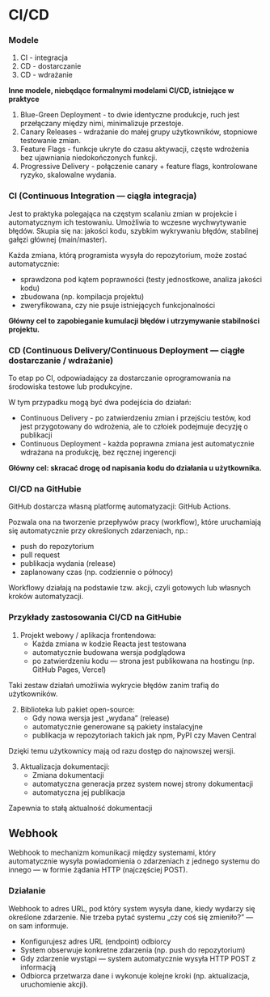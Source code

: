 # CI/CD

### Modele
1. CI - integracja
2. CD - dostarczanie
3. CD - wdrażanie

**Inne modele, niebędące formalnymi modelami CI/CD, istniejące w praktyce**
1. Blue-Green Deployment - to dwie identyczne produkcje, ruch jest przełączany między nimi, minimalizuje przestoje.
2. Canary Releases - wdrażanie do małej grupy użytkowników, stopniowe testowanie zmian.
3. Feature Flags - funkcje ukryte do czasu aktywacji, częste wdrożenia bez ujawniania niedokończonych funkcji.
4. Progressive Delivery - połączenie canary + feature flags, kontrolowane ryzyko, skalowalne wydania.


### CI (Continuous Integration — ciągła integracja)
Jest to praktyka polegająca na częstym scalaniu zmian w projekcie i automatycznym ich testowaniu. Umożliwia to wczesne wychwytywanie błędów. 
Skupia się na: jakości kodu, szybkim wykrywaniu błędów, stabilnej gałęzi głównej (main/master).

Każda zmiana, którą programista wysyła do repozytorium, może zostać automatycznie:
 - sprawdzona pod kątem poprawności (testy jednostkowe, analiza jakości kodu)
 - zbudowana (np. kompilacja projektu)
 - zweryfikowana, czy nie psuje istniejących funkcjonalności

**Główny cel to zapobieganie kumulacji błędów i utrzymywanie stabilności projektu.**


### CD (Continuous Delivery/Continuous Deployment — ciągłe dostarczanie / wdrażanie)
To etap po CI, odpowiadający za dostarczanie oprogramowania na środowiska testowe lub produkcyjne.

W tym przypadku mogą być dwa podejścia do działań:
 - Continuous Delivery	- po zatwierdzeniu zmian i przejściu testów, kod jest przygotowany do wdrożenia, ale to człoiek podejmuje decyzję o publikacji
 - Continuous Deployment - każda poprawna zmiana jest automatycznie wdrażana na produkcję, bez ręcznej ingerencji

**Główny cel: skracać drogę od napisania kodu do działania u użytkownika.**


### CI/CD na GitHubie
GitHub dostarcza własną platformę automatyzacji: GitHub Actions.

Pozwala ona na tworzenie przepływów pracy (workflow), które uruchamiają się automatycznie przy określonych zdarzeniach, np.:
 - push do repozytorium
 - pull request
 - publikacja wydania (release)
 - zaplanowany czas (np. codziennie o północy)

Workflowy działają na podstawie tzw. akcji, czyli gotowych lub własnych kroków automatyzacji.


### Przykłady zastosowania CI/CD na GitHubie

1. Projekt webowy / aplikacja frontendowa:
   - Każda zmiana w kodzie Reacta jest testowana
   - automatycznie budowana wersja podglądowa
   - po zatwierdzeniu kodu — strona jest publikowana na hostingu (np. GitHub Pages, Vercel)

Taki zestaw działań umożliwia wykrycie błędów zanim trafią do użytkowników.

2. Biblioteka lub pakiet open-source:
   - Gdy nowa wersja jest „wydana” (release)
   - automatycznie generowane są pakiety instalacyjne
   - publikacja w repozytoriach takich jak npm, PyPI czy Maven Central

Dzięki temu użytkownicy mają od razu dostęp do najnowszej wersji.

3. Aktualizacja dokumentacji:
   - Zmiana dokumentacji
   - automatyczna generacja przez system nowej strony dokumentacji
   - automatyczna jej publikacja

Zapewnia to stałą aktualność dokumentacji

## Webhook

Webhook to mechanizm komunikacji między systemami, który automatycznie wysyła powiadomienia o zdarzeniach z jednego systemu do innego — w formie żądania HTTP (najczęściej POST).

### Działanie
Webhook to adres URL, pod który system wysyła dane, kiedy wydarzy się określone zdarzenie.
Nie trzeba pytać systemu „czy coś się zmieniło?” — on sam informuje.
 - Konfigurujesz adres URL (endpoint) odbiorcy
 - System obserwuje konkretne zdarzenia (np. push do repozytorium)
 - Gdy zdarzenie wystąpi — system automatycznie wysyła HTTP POST z informacją
 - Odbiorca przetwarza dane i wykonuje kolejne kroki (np. aktualizacja, uruchomienie akcji).




